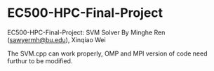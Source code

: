 # EC500-HPC-Final-Project
EC500-HPC-Final-Project: SVM Solver
By Minghe Ren (sawyermh@bu.edu), Xinqiao Wei

The SVM.cpp can work properly, OMP and MPI version of code need furthur to be modified. 
